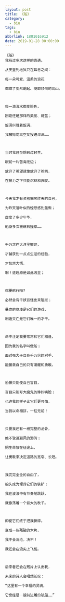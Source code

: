 ```yaml
---
layout: post
title: 《船》
category: 
  - biu
tags: 
  - biu
abbrlink: 1801016912
date: 2019-01-28 00:00:00
---
```


	《船》
	我有过多次这样的奇遇，

	从天堂到地狱只在瞬息之间：

	每一朵可爱、温柔的浪花

	都成了突然崛起、随即倾倒的高山。



	每一滴海水都变脸色，

	刚刚还是那样的美丽、蔚蓝；

	旋涡纠缠着旋涡，

	我被抛向高空又投进深渊……



	当时我甚至想到过轻生，

	眼前一片苦海无边；

	放弃了希望就像放弃了舵柄，

	在暴力之下只能沉默和哀叹。



	今天我才有资格嘲笑昨天的自己，

	为昨天落叶似的惶恐感到羞惭；

	虚度了多少年华，

	船身多次被礁石撞穿……



	千万次在大洋里撒网，

	才捕获到一点点生活的经验，

	才恍然大悟，

	啊！道理原是如此浅显；



	你要航行吗?

	必然会有千妖百怪出来阻拦；

	暴虐的欺凌是它们的游戏，

	制造灭亡是它们唯一的才干。



	命中注定我要常常和它们相逢，

	因为我的名字叫做船；

	面对强大于自身千万倍的对手，

	能援救自己的只有清醒和勇敢。



	恐惧只能使自己盲目，

	盲目只能夸大魔鬼的狰狞嘴脸；

	也许我的样子比它们更可怕，

	当我以命相拼，一往无前！



	只要我还有一根完整的龙骨，

	绝不驶进避风的港湾；

	把生命放在征途上，

	让勇敢来决定道路的宽窄、长短。



	我完完全全的自由了，

	船头成为埋葬它们的铁铲；

	我在波浪中有节奏地跳跃，

	就像荡着一个巨大的秋千。



	即使它们终于把我撕碎，

	变成一些残破的木片，

	我不会沉沦，决不！

	我还会在浪尖上飞旋。



	后来者还会在残片上认出我，

	未来的诗人会唱然长叹：

	“这里有一个幸福的灵魂，

	它曾经是一艘前进着的航船……”